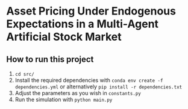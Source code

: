 # Asset Pricing Under Endogenous Expectations in a Multi-Agent Artificial Stock Market

## How to run this project

1. `cd src/`
2. Install the required dependencies with `conda env create -f dependencies.yml` or alternatively `pip install -r dependencies.txt`
3. Adjust the parameters as you wish in `constants.py`
4. Run the simulation with `python main.py`